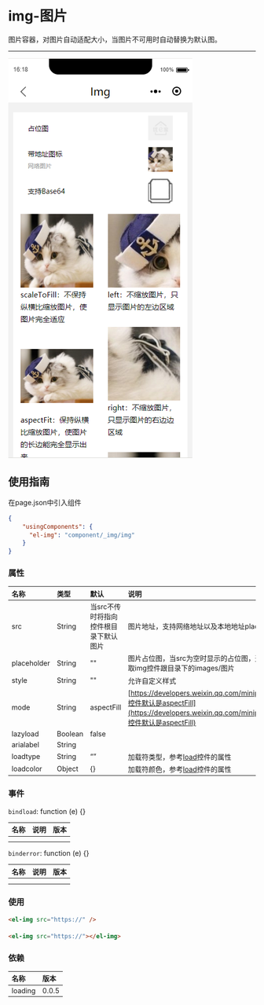 # img-图片

图片容器，对图片自动适配大小，当图片不可用时自动替换为默认图。

---

![](/assets/img01.png)

## 使用指南

在page.json中引入组件

```json
{
    "usingComponents": {
      "el-img": "component/_img/img"
    }
}
```

### 属性

| 名称 | 类型 | 默认 | 说明 | 版本 |
| :--- | :--- | :--- | :--- | :--- |
| src | String | 当src不传时将指向控件根目录下默认图片 | 图片地址，支持网络地址以及本地地址placeholder | 0.0.2 |
| placeholder | String | "" | 图片占位图，当src为空时显示的占位图，这里将传入占位图的地址，若不设置那边取img控件跟目录下的images/图片 | 0.0.2 |
| style | String | "" | 允许自定义样式 | 0.0.2 |
| mode | String | aspectFill | [https://developers.weixin.qq.com/miniprogram/dev/component/image.html，控件默认是aspectFill](https://developers.weixin.qq.com/miniprogram/dev/component/image.html，控件默认是aspectFill) | 0.0.2 |
| lazyload | Boolean | false |  | 0.0.2 |
| arialabel | String |  |  | 0.0.2 |
| loadtype | String | “” | 加载符类型，参考[load](/jia-zai-fu.md)控件的属性 | 0.0.5 |
| loadcolor | Object | {} | 加载符颜色，参考[load](/jia-zai-fu.md)控件的属性 | 0.0.5 |

### 事件

`bindload`: function \(e\) {}

| 名称 | 说明 | 版本 |
| :--- | :--- | :--- |
|  |  |  |
|  |  |  |

`binderror`: function \(e\) {}

| 名称 | 说明 | 版本 |
| :--- | :--- | :--- |
|  |  |  |
|  |  |  |

### 使用

```html
<el-img src="https://" />

<el-img src="https://"></el-img>
```

### 依赖

| 名称 | 版本 |
| :--- | :--- |
| loading | 0.0.5 |



